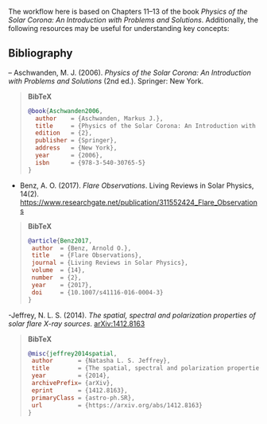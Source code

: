 The workflow here is based on Chapters 11–13 of the book _Physics of the Solar Corona: An Introduction with Problems and Solutions_. Additionally, the following resources may be useful for understanding key concepts:

## Bibliography

– Aschwanden, M. J. (2006). _Physics of the Solar Corona: An Introduction with Problems and Solutions_ (2nd ed.). Springer: New York.

> **BibTeX**  
> ```bibtex
> @book{Aschwanden2006,
>   author    = {Aschwanden, Markus J.},
>   title     = {Physics of the Solar Corona: An Introduction with Problems and Solutions},
>   edition   = {2},
>   publisher = {Springer},
>   address   = {New York},
>   year      = {2006},
>   isbn      = {978-3-540-30765-5}
> }
> ```

- Benz, A. O. (2017). *Flare Observations*. Living Reviews in Solar Physics, 14(2). https://www.researchgate.net/publication/311552424_Flare_Observations

> **BibTeX**
> ```bibtex
>@article{Benz2017,
>  author  = {Benz, Arnold O.},
>  title   = {Flare Observations},
>  journal = {Living Reviews in Solar Physics},
>  volume  = {14},
>  number  = {2},
>  year    = {2017},
>  doi     = {10.1007/s41116-016-0004-3}
>}
> ```

-Jeffrey, N. L. S. (2014). *The spatial, spectral and polarization properties of solar flare X-ray sources*. [arXiv:1412.8163](https://arxiv.org/abs/1412.8163)

> **BibTeX**
> ```bibtex
>@misc{jeffrey2014spatial,
>  author       = {Natasha L. S. Jeffrey},
>  title        = {The spatial, spectral and polarization properties of solar flare X-ray sources},
>  year         = {2014},
>  archivePrefix= {arXiv},
>  eprint       = {1412.8163},
>  primaryClass = {astro-ph.SR},
>  url          = {https://arxiv.org/abs/1412.8163}
>}
> ```